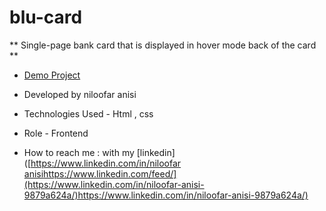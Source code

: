 # blu-card


** Single-page bank card that is displayed in hover mode  back of the card **

- [Demo Project]()

- Developed by niloofar anisi 

- Technologies Used - Html , css

- Role - Frontend

- How to reach me : with my  [linkedin]([[https://www.linkedin.com/in/niloofar anisi](https://www.linkedin.com/feed/)https://www.linkedin.com/feed/](https://www.linkedin.com/in/niloofar-anisi-9879a624a/)https://www.linkedin.com/in/niloofar-anisi-9879a624a/)
